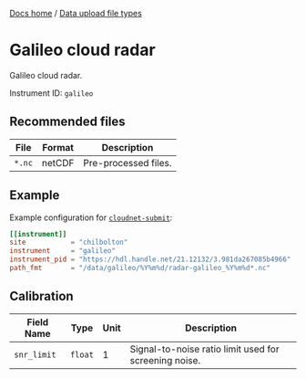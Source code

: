 [Docs home](https://docs.cloudnet.fmi.fi) / [Data upload file types](../api/upload-file-types.md)

# Galileo cloud radar

Galileo cloud radar.

Instrument ID: `galileo`

## Recommended files

| File   | Format | Description          |
| ------ | ------ | -------------------- |
| `*.nc` | netCDF | Pre-processed files. |

## Example

Example configuration for [`cloudnet-submit`](https://github.com/actris-cloudnet/cloudnet-submit):

```toml
[[instrument]]
site           = "chilbolton"
instrument     = "galileo"
instrument_pid = "https://hdl.handle.net/21.12132/3.981da267085b4966"
path_fmt       = "/data/galileo/%Y%m%d/radar-galileo_%Y%m%d*.nc"
```

## Calibration

| Field Name  | Type    | Unit | Description                                           |
| ----------- | ------- | ---- | ----------------------------------------------------- |
| `snr_limit` | `float` | 1    | Signal-to-noise ratio limit used for screening noise. |
